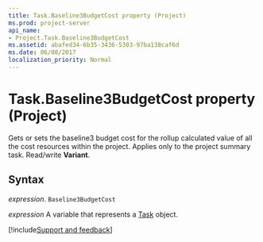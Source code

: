 ```yaml
---
title: Task.Baseline3BudgetCost property (Project)
ms.prod: project-server
api_name:
- Project.Task.Baseline3BudgetCost
ms.assetid: abafed34-6b35-3436-5303-97ba138caf6d
ms.date: 06/08/2017
localization_priority: Normal
---
```



# Task.Baseline3BudgetCost property (Project)

Gets or sets the baseline3 budget cost for the rollup calculated value of all the cost resources within the project. Applies only to the project summary task. Read/write  **Variant**.


## Syntax

_expression_. `Baseline3BudgetCost`

_expression_ A variable that represents a [Task](./Project.Task.md) object.

[!include[Support and feedback](~/includes/feedback-boilerplate.md)]